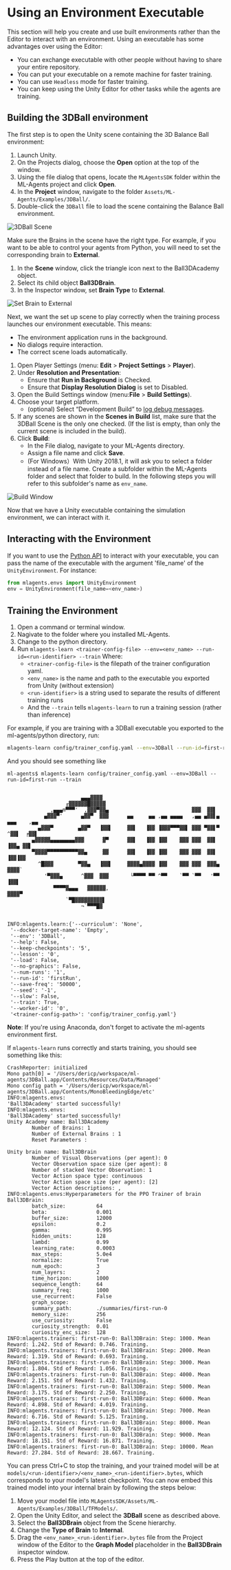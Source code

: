 # Using an Environment Executable

This section will help you create and use built environments rather than the
Editor to interact with an environment. Using an executable has some advantages
over using the Editor:

* You can exchange executable with other people without having to share your
  entire repository.
* You can put your executable on a remote machine for faster training.
* You can use `Headless` mode for faster training.
* You can keep using the Unity Editor for other tasks while the agents are
  training.

## Building the 3DBall environment

The first step is to open the Unity scene containing the 3D Balance Ball
environment:

1. Launch Unity.
2. On the Projects dialog, choose the **Open** option at the top of the window.
3. Using the file dialog that opens, locate the `MLAgentsSDK` folder within the
   ML-Agents project and click **Open**.
4. In the **Project** window, navigate to the folder
   `Assets/ML-Agents/Examples/3DBall/`.
5. Double-click the `3DBall` file to load the scene containing the Balance Ball
   environment.

![3DBall Scene](images/mlagents-Open3DBall.png)

Make sure the Brains in the scene have the right type. For example, if you want
to be able to control your agents from Python, you will need to set the
corresponding brain to **External**.

1. In the **Scene** window, click the triangle icon next to the Ball3DAcademy
   object.
2. Select its child object **Ball3DBrain**.
3. In the Inspector window, set **Brain Type** to **External**.

![Set Brain to External](images/mlagents-SetExternalBrain.png)

Next, we want the set up scene to play correctly when the training process
launches our environment executable. This means:

* The environment application runs in the background.
* No dialogs require interaction.
* The correct scene loads automatically.

1. Open Player Settings (menu: **Edit** > **Project Settings** > **Player**).
2. Under **Resolution and Presentation**:
   * Ensure that **Run in Background** is Checked.
   * Ensure that **Display Resolution Dialog** is set to Disabled.
3. Open the Build Settings window (menu:**File** > **Build Settings**).
4. Choose your target platform.
   * (optional) Select “Development Build” to [log debug
      messages](https://docs.unity3d.com/Manual/LogFiles.html).
5. If any scenes are shown in the **Scenes in Build** list, make sure that the
   3DBall Scene is the only one checked. (If the list is empty, than only the
   current scene is included in the build).
6. Click **Build**:
   * In the File dialog, navigate to your ML-Agents directory.
   * Assign a file name and click **Save**.
   * (For Windows）With Unity 2018.1, it will ask you to select a folder instead
     of a file name. Create a subfolder within the ML-Agents folder and select
     that folder to build. In the following steps you will refer to this
     subfolder's name as `env_name`.

![Build Window](images/mlagents-BuildWindow.png)

Now that we have a Unity executable containing the simulation environment, we
can interact with it.

## Interacting with the Environment

If you want to use the [Python API](../ml-agents/README.md) to interact with your
executable, you can pass the name of the executable with the argument
'file_name' of the `UnityEnvironment`. For instance:

```python
from mlagents.envs import UnityEnvironment
env = UnityEnvironment(file_name=<env_name>)
```

## Training the Environment

1. Open a command or terminal window.
2. Nagivate to the folder where you installed ML-Agents.
3. Change to the python directory.
4. Run
   `mlagents-learn <trainer-config-file> --env=<env_name> --run-id=<run-identifier> --train`
   Where:
   * `<trainer-config-file>` is the filepath of the trainer configuration yaml.
   * `<env_name>` is the name and path to the executable you exported from Unity
     (without extension)
   * `<run-identifier>` is a string used to separate the results of different
     training runs
   * And the `--train` tells `mlagents-learn` to run a training session (rather
     than inference)

For example, if you are training with a 3DBall executable you exported to the
ml-agents/python directory, run:

```sh
mlagents-learn config/trainer_config.yaml --env=3DBall --run-id=first-run --train
```

And you should see something like

```console
ml-agents$ mlagents-learn config/trainer_config.yaml --env=3DBall --run-id=first-run --train


                        ▄▄▄▓▓▓▓
                   ╓▓▓▓▓▓▓█▓▓▓▓▓
              ,▄▄▄m▀▀▀'  ,▓▓▓▀▓▓▄                           ▓▓▓  ▓▓▌
            ▄▓▓▓▀'      ▄▓▓▀  ▓▓▓      ▄▄     ▄▄ ,▄▄ ▄▄▄▄   ,▄▄ ▄▓▓▌▄ ▄▄▄    ,▄▄
          ▄▓▓▓▀        ▄▓▓▀   ▐▓▓▌     ▓▓▌   ▐▓▓ ▐▓▓▓▀▀▀▓▓▌ ▓▓▓ ▀▓▓▌▀ ^▓▓▌  ╒▓▓▌
        ▄▓▓▓▓▓▄▄▄▄▄▄▄▄▓▓▓      ▓▀      ▓▓▌   ▐▓▓ ▐▓▓    ▓▓▓ ▓▓▓  ▓▓▌   ▐▓▓▄ ▓▓▌
        ▀▓▓▓▓▀▀▀▀▀▀▀▀▀▀▓▓▄     ▓▓      ▓▓▌   ▐▓▓ ▐▓▓    ▓▓▓ ▓▓▓  ▓▓▌    ▐▓▓▐▓▓
          ^█▓▓▓        ▀▓▓▄   ▐▓▓▌     ▓▓▓▓▄▓▓▓▓ ▐▓▓    ▓▓▓ ▓▓▓  ▓▓▓▄    ▓▓▓▓`
            '▀▓▓▓▄      ^▓▓▓  ▓▓▓       └▀▀▀▀ ▀▀ ^▀▀    `▀▀ `▀▀   '▀▀    ▐▓▓▌
               ▀▀▀▀▓▄▄▄   ▓▓▓▓▓▓,                                      ▓▓▓▓▀
                   `▀█▓▓▓▓▓▓▓▓▓▌
                        ¬`▀▀▀█▓


INFO:mlagents.learn:{'--curriculum': 'None',
 '--docker-target-name': 'Empty',
 '--env': '3DBall',
 '--help': False,
 '--keep-checkpoints': '5',
 '--lesson': '0',
 '--load': False,
 '--no-graphics': False,
 '--num-runs': '1',
 '--run-id': 'firstRun',
 '--save-freq': '50000',
 '--seed': '-1',
 '--slow': False,
 '--train': True,
 '--worker-id': '0',
 '<trainer-config-path>': 'config/trainer_config.yaml'}
```

**Note**: If you're using Anaconda, don't forget to activate the ml-agents
environment first.

If `mlagents-learn` runs correctly and starts training, you should see something
like this:

```console
CrashReporter: initialized
Mono path[0] = '/Users/dericp/workspace/ml-agents/3DBall.app/Contents/Resources/Data/Managed'
Mono config path = '/Users/dericp/workspace/ml-agents/3DBall.app/Contents/MonoBleedingEdge/etc'
INFO:mlagents.envs:
'Ball3DAcademy' started successfully!
INFO:mlagents.envs:
'Ball3DAcademy' started successfully!
Unity Academy name: Ball3DAcademy
        Number of Brains: 1
        Number of External Brains : 1
        Reset Parameters :

Unity brain name: Ball3DBrain
        Number of Visual Observations (per agent): 0
        Vector Observation space size (per agent): 8
        Number of stacked Vector Observation: 1
        Vector Action space type: continuous
        Vector Action space size (per agent): [2]
        Vector Action descriptions: ,
INFO:mlagents.envs:Hyperparameters for the PPO Trainer of brain Ball3DBrain:
        batch_size:          64
        beta:                0.001
        buffer_size:         12000
        epsilon:             0.2
        gamma:               0.995
        hidden_units:        128
        lambd:               0.99
        learning_rate:       0.0003
        max_steps:           5.0e4
        normalize:           True
        num_epoch:           3
        num_layers:          2
        time_horizon:        1000
        sequence_length:     64
        summary_freq:        1000
        use_recurrent:       False
        graph_scope:
        summary_path:        ./summaries/first-run-0
        memory_size:         256
        use_curiosity:       False
        curiosity_strength:  0.01
        curiosity_enc_size:  128
INFO:mlagents.trainers: first-run-0: Ball3DBrain: Step: 1000. Mean Reward: 1.242. Std of Reward: 0.746. Training.
INFO:mlagents.trainers: first-run-0: Ball3DBrain: Step: 2000. Mean Reward: 1.319. Std of Reward: 0.693. Training.
INFO:mlagents.trainers: first-run-0: Ball3DBrain: Step: 3000. Mean Reward: 1.804. Std of Reward: 1.056. Training.
INFO:mlagents.trainers: first-run-0: Ball3DBrain: Step: 4000. Mean Reward: 2.151. Std of Reward: 1.432. Training.
INFO:mlagents.trainers: first-run-0: Ball3DBrain: Step: 5000. Mean Reward: 3.175. Std of Reward: 2.250. Training.
INFO:mlagents.trainers: first-run-0: Ball3DBrain: Step: 6000. Mean Reward: 4.898. Std of Reward: 4.019. Training.
INFO:mlagents.trainers: first-run-0: Ball3DBrain: Step: 7000. Mean Reward: 6.716. Std of Reward: 5.125. Training.
INFO:mlagents.trainers: first-run-0: Ball3DBrain: Step: 8000. Mean Reward: 12.124. Std of Reward: 11.929. Training.
INFO:mlagents.trainers: first-run-0: Ball3DBrain: Step: 9000. Mean Reward: 18.151. Std of Reward: 16.871. Training.
INFO:mlagents.trainers: first-run-0: Ball3DBrain: Step: 10000. Mean Reward: 27.284. Std of Reward: 28.667. Training.
```

You can press Ctrl+C to stop the training, and your trained model will be at
`models/<run-identifier>/<env_name>_<run-identifier>.bytes`, which corresponds
to your model's latest checkpoint. You can now embed this trained model into
your internal brain by following the steps below:

1. Move your model file into
   `MLAgentsSDK/Assets/ML-Agents/Examples/3DBall/TFModels/`.
2. Open the Unity Editor, and select the **3DBall** scene as described above.
3. Select the **Ball3DBrain** object from the Scene hierarchy.
4. Change the **Type of Brain** to **Internal**.
5. Drag the `<env_name>_<run-identifier>.bytes` file from the Project window of
   the Editor to the **Graph Model** placeholder in the **Ball3DBrain**
   inspector window.
6. Press the Play button at the top of the editor.
